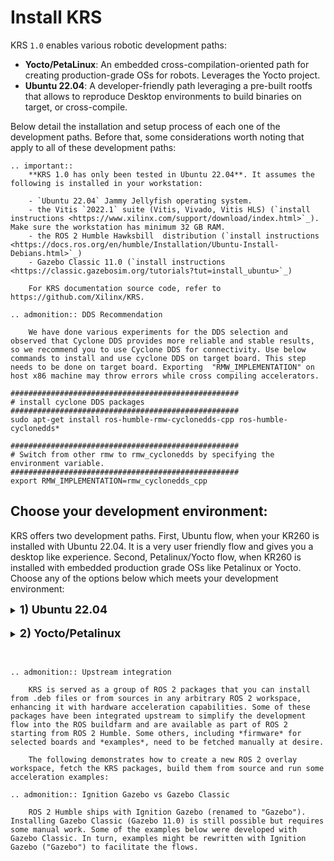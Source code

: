 # Install KRS

KRS `1.0` enables various robotic development paths:
- **Yocto/PetaLinux**: An embedded cross-compilation-oriented path for creating production-grade OSs for robots. Leverages the Yocto project.
- **Ubuntu 22.04**: A developer-friendly path leveraging a pre-built rootfs that allows to reproduce Desktop environments to build binaries on target, or cross-compile.

Below detail the installation and setup process of each one of the development paths. Before that, some considerations worth noting that apply to all of these development paths:

```eval_rst
.. important::
    **KRS 1.0 has only been tested in Ubuntu 22.04**. It assumes the following is installed in your workstation:

    - `Ubuntu 22.04` Jammy Jellyfish operating system. 
    - the Vitis `2022.1` suite (Vitis, Vivado, Vitis HLS) (`install instructions <https://www.xilinx.com/support/download/index.html>`_). Make sure the workstation has minimum 32 GB RAM.
    - the ROS 2 Humble Hawksbill  distribution (`install instructions <https://docs.ros.org/en/humble/Installation/Ubuntu-Install-Debians.html>`_)
    - Gazebo Classic 11.0 (`install instructions <https://classic.gazebosim.org/tutorials?tut=install_ubuntu>`_)

    For KRS documentation source code, refer to https://github.com/Xilinx/KRS.

.. admonition:: DDS Recommendation

    We have done various experiments for the DDS selection and observed that Cyclone DDS provides more reliable and stable results, so we recommend you to use Cyclone DDS for connectivity. Use below commands to install and use cyclone DDS on target board. This step needs to be done on target board. Exporting  "RMW_IMPLEMENTATION" on host x86 machine may throw errors while cross compiling accelerators.
```

```shell
###################################################
# install cyclone DDS packages 
###################################################
sudo apt-get install ros-humble-rmw-cyclonedds-cpp ros-humble-cyclonedds* 

###################################################
# Switch from other rmw to rmw_cyclonedds by specifying the environment variable.
###################################################
export RMW_IMPLEMENTATION=rmw_cyclonedds_cpp
```

## Choose your development environment:

KRS offers two development paths. First, Ubuntu flow, when your KR260 is installed with Ubuntu 22.04. It is a very user friendly flow and gives you a desktop like experience. Second, Petalinux/Yocto flow, when KR260 is installed with embedded production grade OSs like Petalinux or Yocto. Choose any of the options below which meets your development environment:

<details>
    <summary><b><font size="+1">1) Ubuntu 22.04</font></b></summary>
<br>
<b>a. Cross-compilation development</b>

Cross-compilation of ROS 2 workspaces allows to build both CPU binaries as well as accelerators thanks to KRS packages. This capabilities is demonstrated below for the KR260 using Ubuntu 22.04 OS:

- Setup Environment
```shell
###################################################
# 0. install Vitis 2022.1 https://www.xilinx.com/support/download.html       
#   and ROS 2 Rolling https://docs.ros.org/en/humble/Installation/Ubuntu-Install-Debians.html
#    we recommend the Desktop-Full flavour (ros-humble-desktop-full)
###################################################

###################################################
# 1. install some dependencies you might be missing
#
# NOTE: gcc-multilib conflicts with Yocto/PetaLinux 2022.1 dependencies
# so you can't have both paths simultaneously enabled in a single
# development machine
###################################################
sudo apt-get -y install curl build-essential libssl-dev git wget \
                          ocl-icd-* opencl-headers python3-vcstool \
                          python3-colcon-common-extensions python3-colcon-mixin \
                          kpartx u-boot-tools pv gcc-multilib
sudo apt-get -y install gcc-aarch64-linux-gnu g++-aarch64-linux-gnu
sudo apt-get install qemu-user-static
sudo apt-get install ros-humble-gazebo-ros ros-humble-gazebo-plugins ros-humble-gazebo-msgs

###################################################
# 2. create a new ROS 2 workspace with examples and
#    firmware for KR260
###################################################
mkdir -p ~/krs_ws/src; cd ~/krs_ws

###################################################
# 3. Create file with KRS 1.0 additional repos
###################################################
cat << 'EOF' > krs_humble.repos
repositories:  
  perception/image_pipeline:
    type: git
    url: https://github.com/ros-acceleration/image_pipeline
    version: ros2

  tracing/tracetools_acceleration:
    type: git
    url: https://github.com/ros-acceleration/tracetools_acceleration
    version: humble

  firmware/acceleration_firmware_kr260:
    type: zip
    url: https://github.com/ros-acceleration/acceleration_firmware_kr260/releases/download/v1.1.1/acceleration_firmware_kr260.zip

  acceleration/adaptive_component:
    type: git
    url: https://github.com/ros-acceleration/adaptive_component
    version: humble
  acceleration/ament_acceleration:
    type: git
    url: https://github.com/ros-acceleration/ament_acceleration
    version: humble
  acceleration/ament_vitis:
    type: git
    url: https://github.com/ros-acceleration/ament_vitis
    version: humble
  acceleration/colcon-hardware-acceleration:
    type: git
    url: https://github.com/colcon/colcon-hardware-acceleration
    version: main
  acceleration/ros2_kria:
    type: git
    url: https://github.com/ros-acceleration/ros2_kria
    version: main
  acceleration/ros2acceleration:
    type: git
    url: https://github.com/ros-acceleration/ros2acceleration
    version: humble
  acceleration/vitis_common:
    type: git
    url: https://github.com/ros-acceleration/vitis_common
    version: humble
  acceleration/acceleration_examples:
    type: git
    url: https://github.com/ros-acceleration/acceleration_examples
    version: main
EOF

###################################################
# 4. import repos of KRS 1.0 release
###################################################
vcs import src --recursive < krs_humble.repos  # about 3 mins in an AMD Ryzen 5 PRO 4650G

###################################################
# 5. build the workspace and deploy firmware for hardware acceleration
###################################################
source /tools/Xilinx/Vitis/2022.1/settings64.sh  # source Xilinx tools
source /opt/ros/humble/setup.bash  # Sources system ROS 2 installation.

# Note: The path above is valid if one installs ROS 2 from a pre-built debian
# packages. If one builds ROS 2 from the source the directory might
# vary (e.g. ~/ros2_humble/ros2-linux).
export PATH="/usr/bin":$PATH  # FIXME: adjust path for CMake 3.5+

```

- Build packages for x86
```shell

sudo ls -l # Hack to give sudo access to shell, else build may hang.
colcon build --merge-install  # about 18 mins in an AMD Ryzen 5 PRO 4650G

###################################################
# 6. source the overlay to enable all features
###################################################
source install/setup.bash
```
- Cross compile for KR260

```eval_rst
.. warning:: 
    Ubuntu 22.04 sysroot is not fully prepared for cross-compilation (but for native builds instead) and thereby, while invoking FindPython, it's just picking the host resources, instead of the target/sysroot ones, which leads to ROS 2 packages relying on Python 3 getting a dependency against the host (which doesn't exist), instead of against the sysroot.
    A **workaround** for this is symlinking the Python3 library of the host to the sysroot one, so that it gets picked while cross-compiling against the Ubuntu 22.04 sysroot. The following should do: `sudo ln -s ~/krs_ws/install/../acceleration/firmware/kr260/sysroots/aarch64-xilinx-linux/usr/lib/aarch64-linux-gnu/libpython3.10.so.1.0 /usr/lib/aarch64-linux-gnu/libpython3.10.so`
```

``` shell

# select KR260 firmware artifacts and re-build accelerators targeting KR260 build configuration
source install/setup.bash
colcon acceleration select kr260


###################################################
# 7.A cross-compile and generate ONLY CPU binaries
###################################################
colcon build --build-base=build-kr260-ubuntu --install-base=install-kr260-ubuntu --merge-install --mixin kr260 --cmake-args -DNOKERNELS=true

###################################################
# 7.B cross-compile and generate CPU binaries and accelerators.
###################################################
colcon build --executor sequential --build-base=build-kr260-ubuntu --install-base=install-kr260-ubuntu --merge-install --mixin kr260 -DNOKERNELS=false
```
Please note that building accelerators will take few hours, as it builds all the KRS packages that require hardware acceleration. Also, <b>"--executor sequential"</b> flag is to build the packages one by one. If your machine is powerful enough, you may skip the flag and colcon build system will build the packages parallely.

Now that we've built binaries and accelerators, next's to run some of them in hardware. See [examples](https://xilinx.github.io/KRS/sphinx/build/html/docs/examples/0_ros2_publisher.html) but **note that Ubuntu 22.04 is targeting KR260 (and thereby the `--mixin kr260` should be used instead)**.

<br>
<b>b. Native (on target) development</b>

```eval_rst
.. warning:: No accelerators produced with native (on-target) compilation

    **This path is helpful only for creating CPU binaries. It's not possible to create accelerators on target** (from within the KR/KV260 boards) because Vivado and Vitis tools have only x86 support and no aarch64 support is planned. Refer to the cross-compilation path for jointly creating binaries and accelerators.

```

Native CPU compilation (*on target*, in the KR260 or KV260) is pretty straightforward and can be performed by:

1. Create an SD card with [Ubuntu 22.04 official image for KR260](https://ubuntu.com/download/amd-xilinx)
2. Install ROS 2 Humble from .deb file inside KR260's Ubuntu 22.04 as indicated at https://docs.ros.org/en/humble/Installation/Ubuntu-Install-Debians.html
3. `scp` your ROS workspace into the embedded board and build it with colcon as if it was your development machine.

Now that we've built binaries, next's to run them in hardware. See [examples](https://xilinx.github.io/KRS/sphinx/build/html/docs/examples/0_ros2_publisher.html).

<br>
<b>c. QEMU (emulation) development</b>

```eval_rst
.. warning:: No accelerators produced with native (on-target) compilation

    **This path is helpful only for creating CPU binaries. It's not possible to create accelerators on QEMU** (from within emulated rootfs') because Vivado and Vitis tools have only x86 support and no aarch64 support is planned. Refer to the cross-compilation path for jointly creating binaries and accelerators.

```

CPU binaries can also be built (and tested) using hardware emulation through QEMU. In particular, the following provides a walkthrough on how to leverage Ubuntu 22.04 pre-built sysroot for KR260 to build the local development workspace:

```shell
###################################################
# 0. install Vitis 2022.1 https://www.xilinx.com/support/download.html       
#   and ROS 2 Rolling https://docs.ros.org/en/humble/Installation/Ubuntu-Install-Debians.html
#    we recommend the Desktop-Full flavour (ros-humble-desktop-full)
###################################################

###################################################
# 1. install some dependencies you might be missing
#
# NOTE: gcc-multilib conflicts with Yocto/PetaLinux 2022.1 dependencies
# so you can't have both paths simultaneously enabled in a single
# development machine
###################################################
sudo apt-get -y install curl build-essential libssl-dev git wget \
                          ocl-icd-* opencl-headers python3-vcstool \
                          python3-colcon-common-extensions python3-colcon-mixin \
                          kpartx u-boot-tools pv gcc-multilib

###################################################
# 2. create a new ROS 2 workspace with examples and
#    firmware for KV260
###################################################
mkdir -p ~/krs_ws/src; cd ~/krs_ws

###################################################
# 3. Create file with KRS 1.0 additional repos
###################################################
cat << 'EOF' > krs_humble.repos
repositories:  
  perception/image_pipeline:
    type: git
    url: https://github.com/ros-acceleration/image_pipeline
    version: ros2

  tracing/tracetools_acceleration:
    type: git
    url: https://github.com/ros-acceleration/tracetools_acceleration
    version: humble

  firmware/acceleration_firmware_kr260:
    type: zip
    url: https://github.com/ros-acceleration/acceleration_firmware_kr260/releases/download/v1.1.1/acceleration_firmware_kr260.zip

  acceleration/adaptive_component:
    type: git
    url: https://github.com/ros-acceleration/adaptive_component
    version: humble
  acceleration/ament_acceleration:
    type: git
    url: https://github.com/ros-acceleration/ament_acceleration
    version: humble
  acceleration/ament_vitis:
    type: git
    url: https://github.com/ros-acceleration/ament_vitis
    version: humble
  acceleration/colcon-hardware-acceleration:
    type: git
    url: https://github.com/colcon/colcon-hardware-acceleration
    version: main
  acceleration/ros2_kria:
    type: git
    url: https://github.com/ros-acceleration/ros2_kria
    version: main
  acceleration/ros2acceleration:
    type: git
    url: https://github.com/ros-acceleration/ros2acceleration
    version: humble
  acceleration/vitis_common:
    type: git
    url: https://github.com/ros-acceleration/vitis_common
    version: humble
  acceleration/acceleration_examples:
    type: git
    url: https://github.com/ros-acceleration/acceleration_examples
    version: main
EOF

###################################################
# 4. import repos of KRS 1.0 release
###################################################
vcs import src --recursive < krs_humble.repos  # about 3 mins in an AMD Ryzen 5 PRO 4650G

###################################################
# 5. build the workspace and deploy firmware for hardware acceleration
###################################################
source /tools/Xilinx/Vitis/2022.1/settings64.sh  # source Xilinx tools
source /opt/ros/humble/setup.bash  # Sources system ROS 2 installation.

# Note: The path above is valid if one installs ROS 2 from a pre-built debian
# packages. If one builds ROS 2 from the source the directory might
# vary (e.g. ~/ros2_humble/ros2-linux).
export PATH="/usr/bin":$PATH  # FIXME: adjust path for CMake 3.5+
```

```eval_rst
.. warning:: 

    Next step is going to ask for the *sudo password*, make sure to enter it appropriately, otherwise the build
    will go on indefinitely.
```


```shell
colcon build --merge-install  # about 20 mins in an AMD Ryzen 5 PRO 4650G,
                              # mostly spent installing ROS 2 and deps. into
                              # the sysroot

###################################################
# 6. Enter Ubuntu 22.04 jail while mounting ROS 2 overlay workspace sources for native builds
#
# NOTE: assumes to be executed from the root of the ROS 2 overlay workspace
# (e.g. ~/krs_ws/)
###################################################
sudo mount --rbind --make-rslave /dev ~/krs_ws/acceleration/firmware/kr260/sysroots/aarch64-xilinx-linux/dev
mkdir -p ~/krs_ws/acceleration/firmware/kr260/sysroots/aarch64-xilinx-linux/ros2_ws/src; sudo mount --bind ~/krs_ws/src ~/krs_ws/acceleration/firmware/kr260/sysroots/aarch64-xilinx-linux/ros2_ws/src
sudo mount -t proc none ~/krs_ws/acceleration/firmware/kr260/sysroots/aarch64-xilinx-linux/proc
sudo mount -t sysfs none ~/krs_ws/acceleration/firmware/kr260/sysroots/aarch64-xilinx-linux/sys
sudo mount -t tmpfs none ~/krs_ws/acceleration/firmware/kr260/sysroots/aarch64-xilinx-linux/tmp
sudo mount -t tmpfs none ~/krs_ws/acceleration/firmware/kr260/sysroots/aarch64-xilinx-linux/var/lib/apt
sudo mount -t tmpfs none ~/krs_ws/acceleration/firmware/kr260/sysroots/aarch64-xilinx-linux/var/cache/apt
sudo mount -t tmpfs none ~/krs_ws/acceleration/firmware/kr260/sysroots/aarch64-xilinx-linux/var/cache/apt
sudo cp /etc/resolv.conf ~/krs_ws/acceleration/firmware/kr260/sysroots/aarch64-xilinx-linux/etc/resolv.conf

# enter chroot
sudo chroot ~/krs_ws/acceleration/firmware/kr260/sysroots/aarch64-xilinx-linux

###################################################
# 7. Build (in emulation) natively CPU binaries
###################################################
source /opt/ros/humble/setup.bash  # Sources system ROS 2 installation.

# add open robotics repo to .deb sources
echo "deb [arch=$(dpkg --print-architecture) signed-by=/usr/share/keyrings/ros-archive-keyring.gpg] http://packages.ros.org/ros2/ubuntu $(source /etc/os-release && echo $UBUNTU_CODENAME) main" | tee /etc/apt/sources.list.d/ros2.list > /dev/null

# install ROS build tools (colcon et al.)
apt update && apt install -y \
  build-essential \
  cmake \
  git \
  python3-colcon-common-extensions \
  python3-flake8 \
  python3-flake8-blind-except \
  python3-flake8-builtins \
  python3-flake8-class-newline \
  python3-flake8-comprehensions \
  python3-flake8-deprecated \
  python3-flake8-docstrings \
  python3-flake8-import-order \
  python3-flake8-quotes \
  python3-pip \
  python3-pytest \
  python3-pytest-cov \
  python3-pytest-repeat \
  python3-pytest-rerunfailures \
  python3-rosdep \
  python3-setuptools \
  python3-vcstool \
  wget

# build overlay workspace
cd /ros2_ws
colcon build --merge-install --packages-ignore acceleration_firmware_kr260 perception_3nodes

###################################################
# 8. Run one of the packages
###################################################
source /ros2_ws/install/local_setup.bash
ros2 run publisher_xilinx member_function_publisher

###################################################
# 8. Exit chroot and unmount things
###################################################
exit  # inside of the emulation

# back, in your development station
sudo umount ~/krs_ws/acceleration/firmware/kr260/sysroots/aarch64-xilinx-linux/proc
sudo umount ~/krs_ws/acceleration/firmware/kr260/sysroots/aarch64-xilinx-linux/sys
sudo umount ~/krs_ws/acceleration/firmware/kr260/sysroots/aarch64-xilinx-linux/tmp
sudo umount ~/krs_ws/acceleration/firmware/kr260/sysroots/aarch64-xilinx-linux/var/lib/apt
sudo umount ~/krs_ws/acceleration/firmware/kr260/sysroots/aarch64-xilinx-linux/dev/mqueue
sudo umount ~/krs_ws/acceleration/firmware/kr260/sysroots/aarch64-xilinx-linux/dev/hugepages
sudo umount ~/krs_ws/acceleration/firmware/kr260/sysroots/aarch64-xilinx-linux/dev/shm
sudo umount ~/krs_ws/acceleration/firmware/kr260/sysroots/aarch64-xilinx-linux/dev/pts
sudo umount ~/krs_ws/acceleration/firmware/kr260/sysroots/aarch64-xilinx-linux/dev
sudo umount ~/krs_ws/acceleration/firmware/kr260/sysroots/aarch64-xilinx-linux/ros2_ws/src
sudo umount ~/krs_ws/acceleration/firmware/kr260/sysroots/aarch64-xilinx-linux/var/cache/apt

```

Now that we've built binaries, next's to run them in hardware. See [examples](https://xilinx.github.io/KRS/sphinx/build/html/docs/examples/0_ros2_publisher.html).


</details>
<br>
<details>
    <summary><b><font size="+1">2) Yocto/Petalinux</font></b></summary>
<br>


```eval_rst

.. admonition:: Yocto/PetaLinux firmware artifacts download

    Pre-built firmware artifacts for creating robot OSs using Yocto/PetaLinux are bigger than 2GB, which is the maximum size allowed by GitHub. The firmware artifacts have temporarily been uploaded to https://drive.google.com/file/d/1gzrGHB-J_fKNBmcGYhClXdWo6wGw8k43/view?usp=sharing and need to be manually downloaded and deployed into the workspace src directory.


.. admonition:: Yocto (Honister)

    KRS 1.0 Yocto/PetaLinux development paths builds artifacts based on Yocto Honister.

```


```shell
###################################################
# 0. install Vitis 2022.1 https://www.xilinx.com/support/download.html       
#   and ROS 2 Rolling https://docs.ros.org/en/humble/Installation/Ubuntu-Install-Debians.html
#    we recommend the Desktop-Full flavour (ros-humble-desktop-full)
###################################################

###################################################
# 1. install some dependencies you might be missing
###################################################
sudo apt-get -y install curl build-essential libssl-dev git wget \
                          ocl-icd-* opencl-headers python3-vcstool \
                          python3-colcon-common-extensions python3-colcon-mixin \
                          kpartx u-boot-tools pv

###################################################
# 2. create a new ROS 2 workspace with examples and
#    firmware for KV260
###################################################
mkdir -p ~/krs_ws/src; cd ~/krs_ws

###################################################
# 3. Create file with KRS 1.0 additional repos
###################################################
cat << 'EOF' > krs_humble.repos
repositories:  
  perception/image_pipeline:
    type: git
    url: https://github.com/ros-acceleration/image_pipeline
    version: ros2

  tracing/tracetools_acceleration:
    type: git
    url: https://github.com/ros-acceleration/tracetools_acceleration
    version: humble

  firmware/acceleration_firmware_kv260:
    type: zip
    url: https://www.xilinx.com/bin/public/openDownload?filename=acceleration_firmware_kv260.zip

  acceleration/adaptive_component:
    type: git
    url: https://github.com/ros-acceleration/adaptive_component
    version: humble
  acceleration/ament_acceleration:
    type: git
    url: https://github.com/ros-acceleration/ament_acceleration
    version: humble
  acceleration/ament_vitis:
    type: git
    url: https://github.com/ros-acceleration/ament_vitis
    version: humble
  acceleration/colcon-hardware-acceleration:
    type: git
    url: https://github.com/colcon/colcon-hardware-acceleration
    version: main
  acceleration/ros2_kria:
    type: git
    url: https://github.com/ros-acceleration/ros2_kria
    version: main
  acceleration/ros2acceleration:
    type: git
    url: https://github.com/ros-acceleration/ros2acceleration
    version: humble
  acceleration/vitis_common:
    type: git
    url: https://github.com/ros-acceleration/vitis_common
    version: humble
  acceleration/acceleration_examples:
    type: git
    url: https://github.com/ros-acceleration/acceleration_examples
    version: main
EOF

###################################################
# 4. import repos of KRS 1.0 release
###################################################
vcs import src --recursive < krs_humble.repos  # about 3 mins in an AMD Ryzen 5 PRO 4650G

###################################################
# 5. build the workspace and deploy firmware for hardware acceleration
###################################################
source /tools/Xilinx/Vitis/2022.1/settings64.sh  # source Xilinx tools
source /opt/ros/humble/setup.bash  # Sources system ROS 2 installation.

# Note: The path above is valid if one installs ROS 2 from a pre-built debian
# packages. If one builds ROS 2 from the source the directory might
# vary (e.g. ~/ros2_humble/ros2-linux).
export PATH="/usr/bin":$PATH  # FIXME: adjust path for CMake 3.5+
colcon build --merge-install  # about 4 mins in an AMD Ryzen 5 PRO 4650G

###################################################
# 6. source the overlay to enable all features
###################################################
source install/setup.bash
```
That's pretty much it, you've got now KRS installed in the `krs_ws` ROS overlay workspace.  You could also reproduce the same steps over an existing ROS 2 workspace if you'd like to avoid creating a new, or simply reusing the source code elsewhere.

Now's time to build and run some [examples](https://xilinx.github.io/KRS/sphinx/build/html/docs/examples/0_ros2_publisher.html).

</details>
<br>

```eval_rst

.. admonition:: Upstream integration

    KRS is served as a group of ROS 2 packages that you can install from .deb files or from sources in any arbitrary ROS 2 workspace, enhancing it with hardware acceleration capabilities. Some of these packages have been integrated upstream to simplify the development flow into the ROS buildfarm and are available as part of ROS 2 starting from ROS 2 Humble. Some others, including *firmware* for selected boards and *examples*, need to be fetched manually at desire.

    The following demonstrates how to create a new ROS 2 overlay workspace, fetch the KRS packages, build them from source and run some acceleration examples:

.. admonition:: Ignition Gazebo vs Gazebo Classic

    ROS 2 Humble ships with Ignition Gazebo (renamed to "Gazebo"). Installing Gazebo Classic (Gazebo 11.0) is still possible but requires some manual work. Some of the examples below were developed with Gazebo Classic. In turn, examples might be rewritten with Ignition Gazebo ("Gazebo") to facilitate the flows.

```

<br>